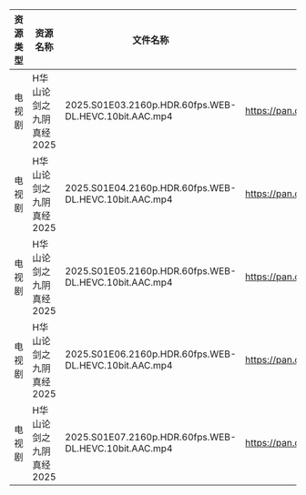 | 资源类型 | 资源名称           | 文件名称                                                  | 分享链接                                | 更新时间                |
| ---- | -------------- | ----------------------------------------------------- | ----------------------------------- | ------------------- |
| 电视剧  | H华山论剑之九阴真经2025 | 2025.S01E03.2160p.HDR.60fps.WEB-DL.HEVC.10bit.AAC.mp4 | https://pan.quark.cn/s/879b23ff8f48 | 2025-07-27 01:21:30 |
| 电视剧  | H华山论剑之九阴真经2025 | 2025.S01E04.2160p.HDR.60fps.WEB-DL.HEVC.10bit.AAC.mp4 | https://pan.quark.cn/s/879b23ff8f48 | 2025-07-27 01:21:26 |
| 电视剧  | H华山论剑之九阴真经2025 | 2025.S01E05.2160p.HDR.60fps.WEB-DL.HEVC.10bit.AAC.mp4 | https://pan.quark.cn/s/879b23ff8f48 | 2025-07-27 01:21:18 |
| 电视剧  | H华山论剑之九阴真经2025 | 2025.S01E06.2160p.HDR.60fps.WEB-DL.HEVC.10bit.AAC.mp4 | https://pan.quark.cn/s/879b23ff8f48 | 2025-07-27 01:21:09 |
| 电视剧  | H华山论剑之九阴真经2025 | 2025.S01E07.2160p.HDR.60fps.WEB-DL.HEVC.10bit.AAC.mp4 | https://pan.quark.cn/s/879b23ff8f48 | 2025-07-27 01:21:04 |
